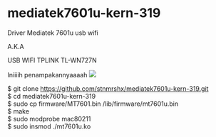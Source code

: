 # mediatek7601u-kern-319
Driver Mediatek 7601u usb wifi

A.K.A

USB WIFI TPLINK TL-WN727N

Iniiiih penampakannyaaaah
<img src="http://www.tp-link.com/resources/images/products/gallery/TL-WN727N-01.jpg" style="text-align:left;"/>

$ git clone https://github.com/stnmrshx/mediatek7601u-kern-319.git <br />
$ cd mediatek7601u-kern-319<br />
$ sudo cp firmware/MT7601.bin /lib/firmware/mt7601u.bin<br />
$ make<br />
$ sudo modprobe mac80211<br />
$ sudo insmod ./mt7601u.ko<br />